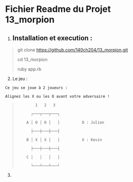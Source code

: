 <h1> Fichier Readme du Projet 13_morpion </h1>

  1. <h2>Installation et execution : </h2>

  > git clone https://github.com/140ch204/13_morpion.git
  >
  > cd 13_morpion
  >
  > ruby app.rb
  >

  2. Le jeu : 

    Ce jeu se joue à 2 joueurs : 
    
    Alignez les X ou les O avant votre adversaire ! 

  >             1   2   3
  >
  >           ┌───┬───┬───┐
  >
  >         A │ O │ O │   │          O : Julien
  >
  >           ├───┼───┼───┤
  >
  >         B │ X │ X │   │          X : Kevin
  >
  >           ├───┼───┼───┤
  >
  >         C │   │   │   │
  >
  >           └───┴───┴───┘
  >


  3. 

